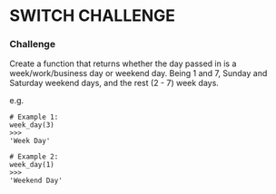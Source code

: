 # SWITCH CHALLENGE

### Challenge

Create a function that returns whether the day
passed in is a week/work/business day or weekend day.
Being 1 and 7, Sunday and Saturday weekend days, and the rest (2 - 7) week days.

e.g. 

    # Example 1:
    week_day(3)
    >>> 
    'Week Day'
    
    # Example 2:
    week_day(1)
    >>> 
    'Weekend Day'

